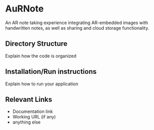 # AuRNote
An AR note taking experience integrating AR-embedded images with handwritten notes, as well as sharing and cloud storage functionality.

## Directory Structure
Explain how the code is organized

## Installation/Run instructions
Explain how to run your application

## Relevant Links 
- Documentation link
- Working URL (if any)
- anything else


